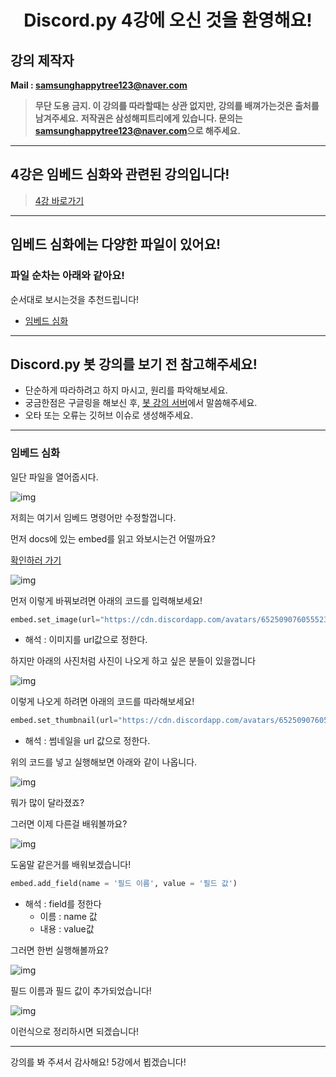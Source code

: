 <h1 align="center">Discord.py 4강에 오신 것을 환영해요!</h1>

## 강의 제작자
**Mail : [samsunghappytree123@naver.com](mailto:samsunghappytree123@naver.com)**

> **무단 도용 금지. 이 강의를 따라할때는 상관 없지만, 강의를 배껴가는것은 출처를 남겨주세요.**
> **저작권은 삼성해피트리에게 있습니다. 문의는 [samsunghappytree123@naver.com](mailto:samsunghappytree123@naver.com)으로 해주세요.**

------------

## 4강은 임베드 심화와 관련된 강의입니다!
> [4강 바로가기](https://blog.naver.com/samsunghappytree123/221964001137)

------------

## 임베드 심화에는 다양한 파일이 있어요!
### 파일 순차는 아래와 같아요!
순서대로 보시는것을 추천드립니다!
+ [임베드 심화](#임베드-심화)

------------

## Discord.py 봇 강의를 보기 전 참고해주세요!
+ 단순하게 따라하려고 하지 마시고, 원리를 파악해보세요.
+ 궁금한점은 구글링을 해보신 후, [봇 강의 서버](https://discord.gg/jSaWtTD)에서 말씀해주세요.
+ 오타 또는 오류는 깃허브 이슈로 생성해주세요.

------------

### 임베드 심화
일단 파일을 열어줍시다.

![img](https://postfiles.pstatic.net/MjAyMDA1MTRfNzAg/MDAxNTg5NDI1NDY1MTI3.ZEEFfm7YnYkVa-NzAgnCchajtnkRbOtIdesade7yoyEg.vZ9Bsxbp5P4j9Ih9qh3Eidg3Yx4DTGfvtrhcfvb0DyQg.PNG.samsunghappytree123/%EA%B0%95%EC%9D%981.PNG?type=w773)

저희는 여기서 임베드 명령어만 수정할껍니다.

먼저 docs에 있는 embed를 읽고 와보시는건 어떨까요?

[확인하러 가기](https://discordpy.readthedocs.io/en/latest/api.html?highlight=embed#discord.Embed)

![img](https://postfiles.pstatic.net/MjAyMDA1MTVfNTcg/MDAxNTg5NTI0NzU1Nzcx.uK7HkqM-NEgBHLafECr0IfeftNM2RfmrkM-oq8q5KA0g.ZruZd3GTvpc2v-ei-PdJKxFleQMvLDUCNeoHSEGR8bMg.PNG.samsunghappytree123/%EA%B0%95%EC%9D%982.PNG?type=w773)

먼저 이렇게 바꿔보려면 아래의 코드를 입력해보세요!
```py
embed.set_image(url="https://cdn.discordapp.com/avatars/652509076055523338/149b30c01677f61d587e8d199256442d.png?size=1024")
```
+ 해석 : 이미지를 url값으로 정한다.

하지만 아래의 사진처럼 사진이 나오게 하고 싶은 분들이 있을껍니다

![img](https://postfiles.pstatic.net/MjAyMDA1MTVfMTk1/MDAxNTg5NTI0ODk5NTIw.OrjS7AJS01Vp4trfEMnWcLGA4YyYJc_6AzZl87uZ0-sg.Z4NB-R6G9fawIf4a01NZnYTEnNHLhfTS_keZ7dfiW4Ig.PNG.samsunghappytree123/%EA%B0%95%EC%9D%983.PNG?type=w773)

이렇게 나오게 하려면 아래의 코드를 따라해보세요!
```py
embed.set_thumbnail(url="https://cdn.discordapp.com/avatars/652509076055523338/149b30c01677f61d587e8d199256442d.png?size=1024")
```
+ 해석 : 썸네일을 url 값으로 정한다.

위의 코드를 넣고 실행해보면 아래와 같이 나옵니다.

![img](https://postfiles.pstatic.net/MjAyMDA1MTVfMTc3/MDAxNTg5NTI1MjA5MDQ3.tHPSPoSPLuHe2MQdc5rfh7zpA9k8wkj0YeTYCfhBolog.EHnnJrBn2_Fc3j4QmWNVvgA4jiev8JC9kob11ozW2psg.PNG.samsunghappytree123/%EA%B0%95%EC%9D%984.PNG?type=w773)

뭐가 많이 달라졌죠?

그러면 이제 다른걸 배워볼까요?

![img](https://postfiles.pstatic.net/MjAyMDA1MTVfODkg/MDAxNTg5NTI1MzQ0MDEx.jAc-GJjuR0NzFfCf0cS98AiT6t5rIsHjvkFwQzWqxWIg.rCK8464y-O-ArwusOXxCKu4lqXZ5HvYaJ2x3TwtYeK4g.PNG.samsunghappytree123/%EA%B0%95%EC%9D%985.PNG?type=w773)

도움말 같은거를 배워보겠습니다!

```py
embed.add_field(name = '필드 이름', value = '필드 값')
```

+ 해석 : field를 정한다
    + 이름 : name 값
    + 내용 : value값

그러면 한번 실행해볼까요?

![img](https://postfiles.pstatic.net/MjAyMDA1MTVfNzEg/MDAxNTg5NTI1NDk3OTMx.BWpBKRC5KltJpMfPWZqHt2xsFouVVtAR5gAPYBrw8eMg.bUIdJYR8xuhWgcaqxLTVyzLBHFzpXsKLT1ocO6X2-3cg.PNG.samsunghappytree123/%EA%B0%95%EC%9D%986.PNG?type=w773)

필드 이름과 필드 값이 추가되었습니다!

![img](https://postfiles.pstatic.net/MjAyMDA1MTVfMTQ2/MDAxNTg5NTI1NTM5Nzkx.T_seS3Edr1LUWRmcXwp3r2dyb2795L4QAT-c5oeYmQEg.IRv45CehK4NfIfby1mjaQTDoZNwp2qhy8nl65IEzyL8g.PNG.samsunghappytree123/%EA%B0%95%EC%9D%987.PNG?type=w773)

이런식으로 정리하시면 되겠습니다!

------------

강의를 봐 주셔서 감사해요! 5강에서 뵙겠습니다!
